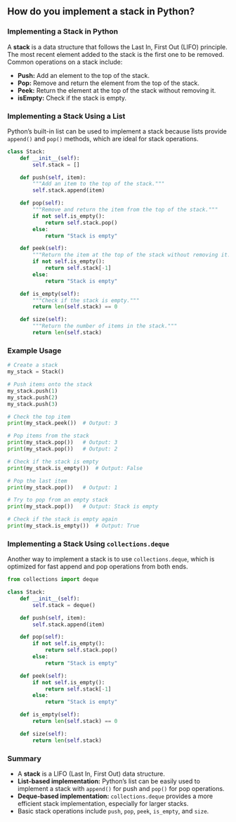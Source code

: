 ## How do you implement a stack in Python?


### Implementing a Stack in Python

A **stack** is a data structure that follows the Last In, First Out (LIFO) principle. The most recent element added to the stack is the first one to be removed. Common operations on a stack include:

- **Push:** Add an element to the top of the stack.
- **Pop:** Remove and return the element from the top of the stack.
- **Peek:** Return the element at the top of the stack without removing it.
- **isEmpty:** Check if the stack is empty.

### Implementing a Stack Using a List

Python’s built-in list can be used to implement a stack because lists provide `append()` and `pop()` methods, which are ideal for stack operations.

```python
class Stack:
    def __init__(self):
        self.stack = []

    def push(self, item):
        """Add an item to the top of the stack."""
        self.stack.append(item)

    def pop(self):
        """Remove and return the item from the top of the stack."""
        if not self.is_empty():
            return self.stack.pop()
        else:
            return "Stack is empty"

    def peek(self):
        """Return the item at the top of the stack without removing it."""
        if not self.is_empty():
            return self.stack[-1]
        else:
            return "Stack is empty"

    def is_empty(self):
        """Check if the stack is empty."""
        return len(self.stack) == 0

    def size(self):
        """Return the number of items in the stack."""
        return len(self.stack)
```

### Example Usage

```python
# Create a stack
my_stack = Stack()

# Push items onto the stack
my_stack.push(1)
my_stack.push(2)
my_stack.push(3)

# Check the top item
print(my_stack.peek())  # Output: 3

# Pop items from the stack
print(my_stack.pop())   # Output: 3
print(my_stack.pop())   # Output: 2

# Check if the stack is empty
print(my_stack.is_empty())  # Output: False

# Pop the last item
print(my_stack.pop())   # Output: 1

# Try to pop from an empty stack
print(my_stack.pop())   # Output: Stack is empty

# Check if the stack is empty again
print(my_stack.is_empty())  # Output: True
```

### Implementing a Stack Using `collections.deque`

Another way to implement a stack is to use `collections.deque`, which is optimized for fast append and pop operations from both ends.

```python
from collections import deque

class Stack:
    def __init__(self):
        self.stack = deque()

    def push(self, item):
        self.stack.append(item)

    def pop(self):
        if not self.is_empty():
            return self.stack.pop()
        else:
            return "Stack is empty"

    def peek(self):
        if not self.is_empty():
            return self.stack[-1]
        else:
            return "Stack is empty"

    def is_empty(self):
        return len(self.stack) == 0

    def size(self):
        return len(self.stack)
```

### Summary

- A **stack** is a LIFO (Last In, First Out) data structure.
- **List-based implementation:** Python’s list can be easily used to implement a stack with `append()` for push and `pop()` for pop operations.
- **Deque-based implementation:** `collections.deque` provides a more efficient stack implementation, especially for larger stacks.
- Basic stack operations include `push`, `pop`, `peek`, `is_empty`, and `size`.